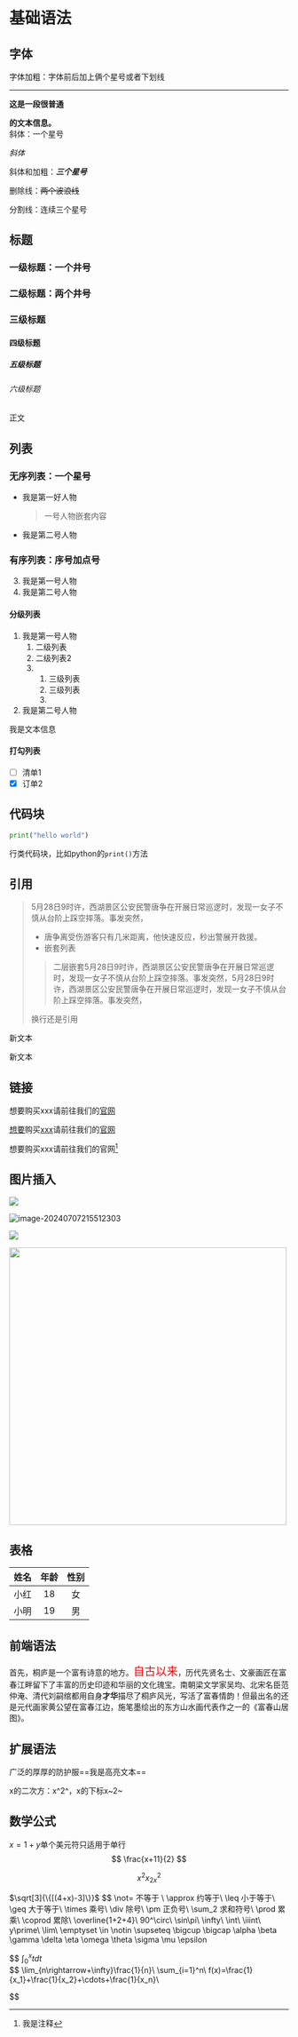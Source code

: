 # 基础语法

## 字体

字体加粗：字体前后加上俩个星号或者下划线

***

__这是一段很普通__<br>

__的文本信息。__   
斜体：一个星号

*斜体*

斜体和加粗：***三个星号***

删除线：~~两个波浪线~~

分割线：连续三个星号

## 标题

### 一级标题：一个井号

### 二级标题：两个井号

### 三级标题

#### 四级标题

##### 五级标题

###### 六级标题

正文

## 列表

### 无序列表：一个星号

* 我是第一好人物
    >一号人物嵌套内容
* 我是第二号人物

### 有序列表：序号加点号

3. 我是第一号人物
4. 我是第二号人物
#### 分级列表
1. 我是第一号人物
    1. 二级列表
    2. 二级列表2
    3. 
        1. 三级列表
        2. 三级列表
        3. 
2. 我是第二号人物

我是文本信息

#### 打勾列表

* [ ] 清单1
* [x] 订单2

## 代码块

```python
print("hello world")
```

行类代码块，比如python的`print()`方法

## 引用

> 5月28日9时许，西湖景区公安民警唐争在开展日常巡逻时，发现一女子不慎从台阶上踩空摔落。事发突然，
>
> * 唐争离受伤游客只有几米距离，他快速反应，秒出警展开救援。
> * 嵌套列表
> > 二层嵌套5月28日9时许，西湖景区公安民警唐争在开展日常巡逻时，发现一女子不慎从台阶上踩空摔落。事发突然，5月28日9时许，西湖景区公安民警唐争在开展日常巡逻时，发现一女子不慎从台阶上踩空摔落。事发突然，
>
>
> 换行还是引用

新文本

新文本

## 链接

想要购买xxx请前往我们的[官网](https://baidu.com)

[想要][a]购买[xxx][b]请前往我们的[官网][a]

[a]:http://www.baidu.com
[b]:http://www.baidu.com

想要购买xxx请前往我们的官网[^1]

[^1]:我是注释
## 图片插入

![](https://s.cn.bing.net/th?id=OHR.YenBaiTerraces_ZH-CN7224453501_1920x1080.webp&amp;qlt=50&quot)

![image-20240707215512303](C:\Users\13202\AppData\Roaming\Typora\typora-user-images\image-20240707215512303.png)

![][d]

[d]:https://tse4-mm.cn.bing.net/th/id/OIP-C.zNMgWWy5sEmcLZ6JB5x5kAHaE7?w=258&h=180&c=7&r=0&o=5&dpr=1.3&pid=1.7

<img style="width:500px;" src="https://tse4-mm.cn.bing.net/th/id/OIP-C.zNMgWWy5sEmcLZ6JB5x5kAHaE7?w=258&h=180&c=7&r=0&o=5&dpr=1.3&pid=1.7 ">

## 表格

| 姓名 | 年龄 | 性别 |
| :---: | :---: | :---: |
| 小红 |  18  |  女  |
| 小明 |  19  |  男  |

## 前端语法

首先，桐庐是一个富有诗意的地方。<span style="color:red;font-size:20px">自古以来</span>，历代先贤名士、文豪画匠在富春江畔留下了丰富的历史印迹和华丽的文化瑰宝。南朝梁文学家吴均、北宋名臣范仲淹、清代刘嗣绾都用自身**才华**描尽了桐庐风光，写活了富春情韵！但最出名的还是元代画家黄公望在富春江边，施笔墨绘出的东方山水画代表作之一的《富春山居图》。

## 扩展语法

广泛的厚厚的防护服==我是高亮文本==

x的二次方：x^2^，x的下标x~2~

## 数学公式

$x = 1 + y$单个美元符只适用于单行
$$
\frac{x+11}{2}
$$

$$
x^2  x^2_{2x}
$$

$\sqrt[3]{\{[(4+x)-3]\}}$
$$
\not= 不等于 \\
\approx 约等于\\
\leq 小于等于\\
\geq 大于等于\\
\times 乘号\\
\div 除号\\
\pm 正负号\\
\sum_2 求和符号\\
\prod 累乘\\
\coprod 累除\\
\overline{1+2+4}\\
90^\circ\\
\sin\pi\\
\infty\\
\int\\
\iiint\\
y\prime\\
\lim\\
\emptyset
\in
\notin
\supseteq
\bigcup
\bigcap
\alpha
\beta
\gamma
\delta
\eta
\omega
\theta
\sigma
\mu
\epsilon

$$
$\int_0^xtdt$     
$$
\lim_{n\rightarrow+\infty}\frac{1}{n}\\
\sum_{i=1}^n\\
f(x)=\frac{1}{x_1}+\frac{1}{x_2}+\cdots+\frac{1}{x_n}\\

$$












































































